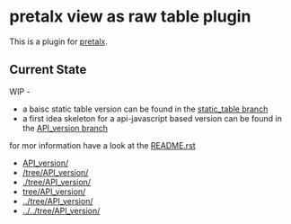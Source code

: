 # pretalx view as raw table plugin

This is a plugin for [pretalx](https://github.com/pretalx/pretalx).

## Current State

WIP -
- a baisc static table version can be found in the [static_table branch](../../tree/static_table/)
- a first idea skeleton for a api-javascript based version can be found in the [API_version branch](../../tree/API_version/)

for mor information have a look at the [README.rst](README.rst)


- [API_version/](API_version/)
- [/tree/API_version/](/tree/API_version/)
- [./tree/API_version/](./tree/API_version/)
- [tree/API_version/](tree/API_version/)
- [../tree/API_version/](../tree/API_version/)
- [../../tree/API_version/](../../tree/API_version/)

